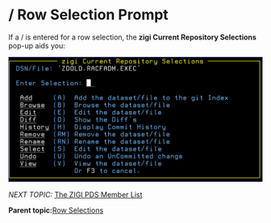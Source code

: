 # / Row Selection Prompt

If a / is entered for a row selection, the **zigi Current Repository Selections** pop-up aids you:

![](media/g_row_selection_prompt_CSP.png)

*NEXT TOPIC:* [The ZIGI PDS Member List](c_the_zigi_pds_member_list.md)

**Parent topic:**[Row Selections](r_row_selections.md)

